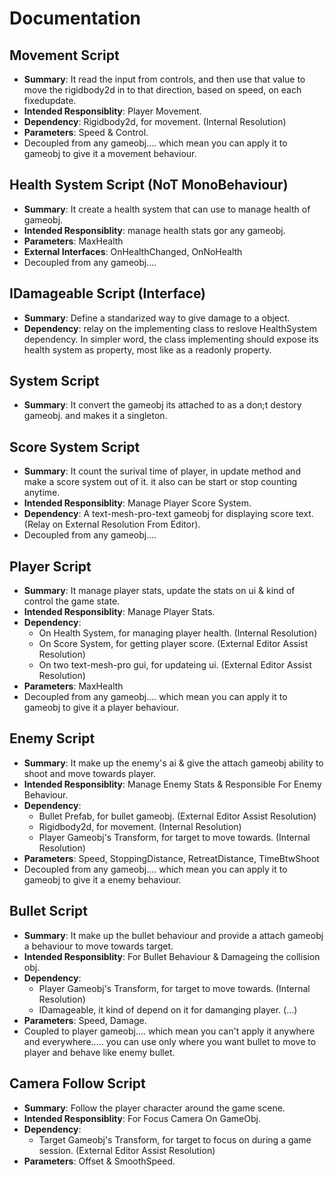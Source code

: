 # Documentation
## Movement Script

- **Summary**: It read the input from controls, and then use that value to move the rigidbody2d in to that direction, based on speed, on each fixedupdate.
- **Intended Responsiblity**: Player Movement.
- **Dependency**: Rigidbody2d, for movement. (Internal Resolution)
- **Parameters**: Speed & Control.
- Decoupled from any gameobj.... which mean you can apply it to gameobj to give it a movement behaviour.

## Health System Script (NoT MonoBehaviour)

- **Summary**: It create a health system that can use to manage health of gameobj.
- **Intended Responsiblity**: manage health stats gor any gameobj.
- **Parameters**: MaxHealth
- **External Interfaces**: OnHealthChanged, OnNoHealth
- Decoupled from any gameobj....

## IDamageable Script (Interface)

- **Summary**: Define a standarized way to give damage to a object.
- **Dependency**: relay on the implementing class to reslove HealthSystem dependency. In simpler word, the class implementing should expose its health system as property, most like as a readonly property.

## System Script

- **Summary**: It convert the gameobj its attached to as a don;t destory gameobj. and makes it a singleton.

## Score System Script

- **Summary**: It count the surival time of player, in update method and make a score system out of it. it also can be start or stop counting anytime.
- **Intended Responsiblity**: Manage Player Score System.
- **Dependency**: A text-mesh-pro-text gameobj for displaying score text. (Relay on External Resolution From Editor).
- Decoupled from any gameobj....

## Player Script

- **Summary**: It manage player stats, update the stats on ui & kind of control the game state.
- **Intended Responsiblity**: Manage Player Stats.
- **Dependency**: 
    - On Health System, for managing player health. (Internal Resolution)
    - On Score System, for getting player score. (External Editor Assist Resolution)
    - On two text-mesh-pro gui, for updateing ui. (External Editor Assist Resolution)
- **Parameters**: MaxHealth
- Decoupled from any gameobj.... which mean you can apply it to gameobj to give it a player behaviour.

## Enemy Script

- **Summary**: It make up the enemy's ai & give the attach gameobj ability to shoot and move towards player.
- **Intended Responsiblity**: Manage Enemy Stats & Responsible For Enemy Behaviour.
- **Dependency**: 
    - Bullet Prefab, for bullet gameobj. (External Editor Assist Resolution)
    - Rigidbody2d, for movement. (Internal Resolution)
    - Player Gameobj's Transform, for target to move towards. (Internal Resolution)
- **Parameters**: Speed, StoppingDistance, RetreatDistance, TimeBtwShoot
- Decoupled from any gameobj.... which mean you can apply it to gameobj to give it a enemy behaviour.


## Bullet Script

- **Summary**: It make up the bullet behaviour and provide a attach gameobj a behaviour to move towards target.
- **Intended Responsiblity**: For Bullet Behaviour & Damageing the collision obj.
- **Dependency**: 
    - Player Gameobj's Transform, for target to move towards. (Internal Resolution)
    - IDamageable, it kind of depend on it for damanging player. (...)
- **Parameters**: Speed, Damage.
- Coupled to player gameobj.... which mean you can't apply it anywhere and everywhere..... you can use only where you want bullet to move to player and behave like enemy bullet.

## Camera Follow Script

- **Summary**: Follow the player character around the game scene.
- **Intended Responsiblity**: For Focus Camera On GameObj.
- **Dependency**: 
    - Target Gameobj's Transform, for target to focus on during a game session. (External Editor Assist Resolution)
- **Parameters**: Offset & SmoothSpeed.
